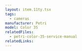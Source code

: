 ```yaml
---
layout: item.11ty.tsx
tags:
  - cameras
manufacturer: Petri
model: Color 35
relatedFiles:
  - petri-color-35-service-manual
relatedLinks:
---
```

